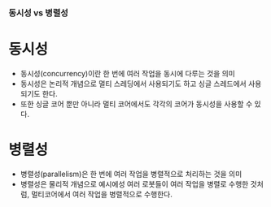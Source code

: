 ### 동시성 vs 병렬성

# 동시성
- 동시성(concurrency)이란 한 번에 여러 작업을 동시에 다루는 것을 의미
- 동시성은 논리적 개념으로 멀티 스레딩에서 사용되기도 하고 싱글 스레드에서 사용되기도 한다.
- 또한 싱글 코어 뿐만 아니라 멀티 코어에서도 각각의 코어가 동시성을 사용할 수 있다.

# 병렬성
- 병렬성(parallelism)은 한 번에 여러 작업을 병렬적으로 처리하는 것을 의미
- 병렬성은 물리적 개념으로 예시에성 여러 로봇들이 여러 작업을 병렬로 수행한 것처럼, 멀티코어에서 여러 작업을 병렬적으로 수행한다.